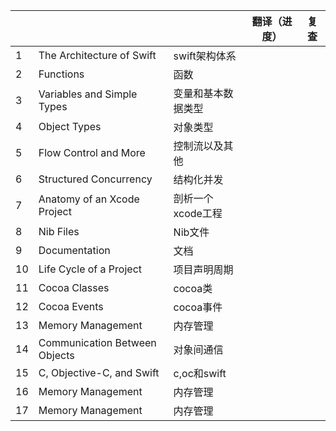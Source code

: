 |  |        |        |   翻译（进度）    |  复查   |
|--|--------|--------|----------|---------|
| 1|The Architecture of Swift|swift架构体系| | |
| 2|Functions|函数| | |
| 3|Variables and Simple Types|变量和基本数据类型| | |
| 4|Object Types|对象类型| | |
| 5|Flow Control and More|控制流以及其他| | |
| 6|Structured Concurrency|结构化并发| | |
| 7|Anatomy of an Xcode Project|剖析一个xcode工程| | |
| 8|Nib Files|Nib文件| | |
| 9|Documentation|文档| | |
|10|Life Cycle of a Project|项目声明周期| | |
|11|Cocoa Classes|cocoa类| | |
|12|Cocoa Events|cocoa事件| | |
|13|Memory Management|内存管理| | |
|14|Communication Between Objects|对象间通信| | |
|15|C, Objective-C, and Swift|c,oc和swift| | |
|16|Memory Management|内存管理| | |
|17|Memory Management|内存管理| | |


